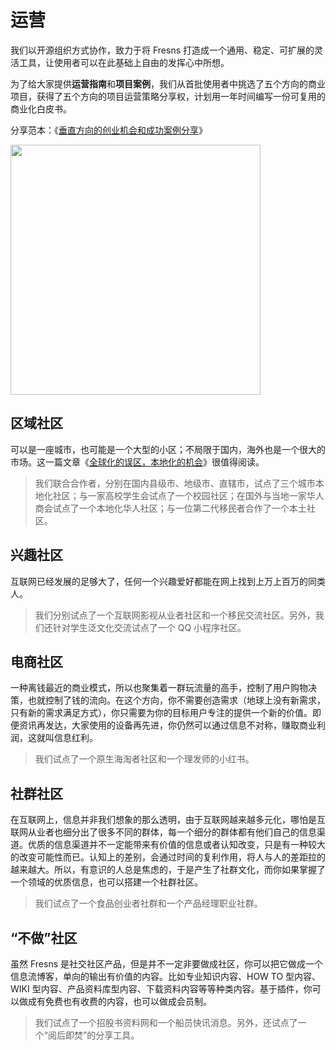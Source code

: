 # 运营

我们以开源组织方式协作，致力于将 Fresns 打造成一个通用、稳定、可扩展的灵活工具，让使用者可以在此基础上自由的发挥心中所想。

为了给大家提供**运营指南**和**项目案例**，我们从首批使用者中挑选了五个方向的商业项目，获得了五个方向的项目运营策略分享权，计划用一年时间编写一份可复用的商业化白皮书。

分享范本：《[垂直方向的创业机会和成功案例分享](https://mp.weixin.qq.com/s/WdmxuFqACNY493PLqnQGEQ)》

<img src="/assets/images/wechat-mp.png" width="400">

## 区域社区

可以是一座城市，也可能是一个大型的小区；不局限于国内，海外也是一个很大的市场。这一篇文章《[全球化的误区，本地化的机会](https://mp.weixin.qq.com/s/HQvXGF7Lcip3BhzFN-1-1A)》很值得阅读。

> 我们联合合作者，分别在国内县级市、地级市、直辖市，试点了三个城市本地化社区；与一家高校学生会试点了一个校园社区；在国外与当地一家华人商会试点了一个本地化华人社区；与一位第二代移民者合作了一个本土社区。

## 兴趣社区

互联网已经发展的足够大了，任何一个兴趣爱好都能在网上找到上万上百万的同类人。

> 我们分别试点了一个互联网影视从业者社区和一个移民交流社区。另外，我们还针对学生泛文化交流试点了一个 QQ 小程序社区。

## 电商社区

一种离钱最近的商业模式，所以也聚集着一群玩流量的高手，控制了用户购物决策，也就控制了钱的流向。在这个方向，你不需要创造需求（地球上没有新需求，只有新的需求满足方式），你只需要为你的目标用户专注的提供一个新的价值。即便资讯再发达，大家使用的设备再先进，你仍然可以通过信息不对称，赚取商业利润，这就叫信息红利。

> 我们试点了一个原生海淘者社区和一个理发师的小红书。

## 社群社区

在互联网上，信息并非我们想象的那么透明，由于互联网越来越多元化，哪怕是互联网从业者也细分出了很多不同的群体，每一个细分的群体都有他们自己的信息渠道。优质的信息渠道并不一定能带来有价值的信息或者认知改变，只是有一种较大的改变可能性而已。认知上的差别，会通过时间的复利作用，将人与人的差距拉的越来越大。所以，有意识的人总是焦虑的，于是产生了社群文化，而你如果掌握了一个领域的优质信息，也可以搭建一个社群社区。

> 我们试点了一个食品创业者社群和一个产品经理职业社群。

## “不做”社区

虽然 Fresns 是社交社区产品，但是并不一定非要做成社区，你可以把它做成一个信息流博客，单向的输出有价值的内容。比如专业知识内容、HOW TO 型内容、WIKI 型内容、产品资料库型内容、下载资料内容等等种类内容。基于插件，你可以做成有免费也有收费的内容，也可以做成会员制。

> 我们试点了一个招股书资料网和一个船员快讯消息。另外，还试点了一个“阅后即焚”的分享工具。